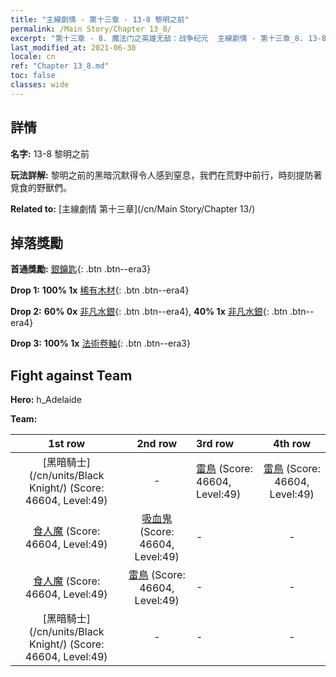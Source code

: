 ```yaml
---
title: "主線劇情 - 第十三章 - 13-8 黎明之前"
permalink: /Main Story/Chapter 13_8/
excerpt: "第十三章 - 8. 魔法门之英雄无敌：战争纪元  主線劇情 - 第十三章_8. 13-8 黎明之前"
last_modified_at: 2021-06-30
locale: cn
ref: "Chapter 13_8.md"
toc: false
classes: wide
---
```


## 詳情

 **名字:** 13-8 黎明之前

 **玩法詳解:** 黎明之前的黑暗沉默得令人感到窒息，我們在荒野中前行，時刻提防著覓食的野獸們。

 **Related to:** [主線劇情 第十三章](/cn/Main Story/Chapter 13/)

## 掉落獎勵

 **首通獎勵:** [銀鑰匙](/cn/Items/con_693/){: .btn .btn--era3}

 **Drop 1:** **100% 1x** [稀有木材](/cn/Items/mat_41/){: .btn .btn--era4}

 **Drop 2:** **60% 0x** [非凡水銀](/cn/Items/mat_35/){: .btn .btn--era4}, **40% 1x** [非凡水銀](/cn/Items/mat_35/){: .btn .btn--era4}

 **Drop 3:** **100% 1x** [法術卷軸](/cn/Items/con_694/){: .btn .btn--era3}


## Fight against Team
 **Hero:** h_Adelaide

 **Team:**


  | 1st row | 2nd row | 3rd row | 4th row |
  |:----:|:----:|:----|:----:|
  | [黑暗騎士](/cn/units/Black Knight/) (Score: 46604, Level:49)  | - | [雷鳥](/cn/units/Roc/) (Score: 46604, Level:49)  | [雷鳥](/cn/units/Roc/) (Score: 46604, Level:49)  |
  | [食人魔](/cn/units/Ogre/) (Score: 46604, Level:49)  | [吸血鬼](/cn/units/Vampire/) (Score: 46604, Level:49)  | - | - |
  | [食人魔](/cn/units/Ogre/) (Score: 46604, Level:49)  | [雷鳥](/cn/units/Roc/) (Score: 46604, Level:49)  | - | - |
  | [黑暗騎士](/cn/units/Black Knight/) (Score: 46604, Level:49)  | - | - | - |


